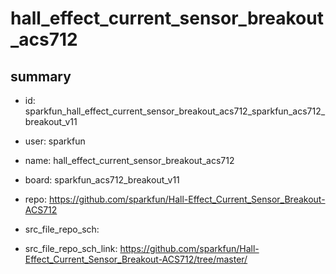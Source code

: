 # hall_effect_current_sensor_breakout_acs712
 
## summary 
* id: sparkfun_hall_effect_current_sensor_breakout_acs712_sparkfun_acs712_breakout_v11
* user: sparkfun
* name: hall_effect_current_sensor_breakout_acs712
* board: sparkfun_acs712_breakout_v11
* repo: https://github.com/sparkfun/Hall-Effect_Current_Sensor_Breakout-ACS712



* src_file_repo_sch: 
* src_file_repo_sch_link: https://github.com/sparkfun/Hall-Effect_Current_Sensor_Breakout-ACS712/tree/master/




